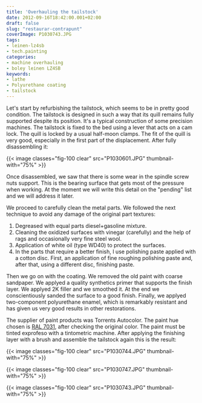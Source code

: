 ```yaml
---
title: 'Overhauling the tailstock'
date: 2012-09-16T18:42:00.001+02:00
draft: false
slug: "restaurar-contrapunt"
coverImage: P1030743.JPG
tags:
- leinen-lz4sb
- tech.painting
categories:
- machine overhauling
- boley leinen LZ4SB
keywords:
- lathe
- Polyurethane coating
- tailstock
---
```



Let's start by refurbishing the tailstock, which seems to be in pretty
good condition. The tailstock is designed in such a way that its quill
remains fully supported despite its position. It's a typical
construction of some precision machines. The tailstock is fixed to the
bed using a lever that acts on a cam lock. The quill is locked by a
usual half-moon clamps. The fit of the quill is very good, especially
in the first part of the displacement.  After fully disassembling it:

{{< image classes="fig-100 clear"  src="P1030601.JPG" thumbnail-with="75%" >}}

Once disassembled, we saw that there is some wear in the spindle screw
nuts support. This is the bearing surface that gets most of the
pressure when working. At the moment we will write this detail on the
"pending" list and we will address it later.

We proceed to carefully clean the metal parts. We followed the next
technique to avoid any damage of the original part textures:

1. Degreased with equal parts diesel+gasoline mixture.
2. Cleaning the oxidized surfaces with vinegar (carefully) and the
   help of rags and occasionally very fine steel wool.
3. Application of white oil (type WD40) to protect the surfaces.
4. In the parts that require a better finish, I use polishing paste
   applied with a cotton disc. First, an application of fine roughing
   polishing paste and, after that, using a different disc, finishing
   paste.

Then we go on with the coating. We removed the old paint with coarse
sandpaper. We applyed a quality synthetics primer that supports the
finish layer. We applyed 2K filler and we smoothed it. At the end we
conscientiously sanded the surface to a good finish. Finally, we
applyed two-component polyurethane enamel, which is remarkably
resistant and has given us very good results in other restorations.

The supplier of paint products was Torrents Autocolor. The paint hue
chosen is [RAL 7031](http://ralcolor.net/ral-7031-blue-grey.php),
after checking the original color. The paint must be tinted exprofeso
with a tintometric machine. After applying the finishing layer with a
brush and assemble the tailstock again this is the result:

{{< image classes="fig-100 clear"  src="P1030744.JPG" thumbnail-with="75%" >}}

{{< image classes="fig-100 clear"  src="P1030747.JPG" thumbnail-with="75%" >}}

{{< image classes="fig-100 clear"  src="P1030743.JPG" thumbnail-with="75%" >}}
